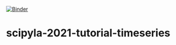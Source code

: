 
[![Binder](https://mybinder.org/badge_logo.svg)](https://mybinder.org/v2/gh/wilsonfreitas/scipyla-2021-tutorial-timeseries/HEAD)

# scipyla-2021-tutorial-timeseries
